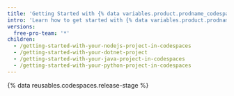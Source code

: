 ```yaml
---
title: 'Getting Started with {% data variables.product.prodname_codespaces %}'
intro: 'Learn how to get started with {% data variables.product.prodname_codespaces %}, including set up and configuration for specific languages.'
versions:
  free-pro-team: '*'
children:
  - /getting-started-with-your-nodejs-project-in-codespaces
  - /getting-started-with-your-dotnet-project
  - /getting-started-with-your-java-project-in-codespaces
  - /getting-started-with-your-python-project-in-codespaces
---
```


{% data reusables.codespaces.release-stage %}
